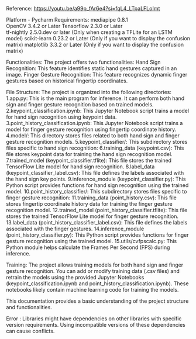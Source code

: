 Reference: 
https://youtu.be/a99p_fAr6e4?si=fqL4_LTpaLFLoImt 

Platform - Pycharm
Requirements:
mediapipe 0.8.1  
OpenCV 3.4.2 or Later 
Tensorflow 2.3.0 or Later<br>tf-nightly 2.5.0.dev or later (Only when creating a TFLite for an LSTM model) 
scikit-learn 0.23.2 or Later (Only if you want to display the confusion matrix)
matplotlib 3.3.2 or Later (Only if you want to display the confusion matrix) 

Functionalities:
The project offers two functionalities:
Hand Sign Recognition: This feature identifies static hand gestures captured in an image.
Finger Gesture Recognition: This feature recognizes dynamic finger gestures based on historical fingertip coordinates.

File Structure:
The project is organized into the following directories:
1.app.py: This is the main program for inference. It can perform both hand sign and finger gesture recognition based on trained models.
2.keypoint_classification.ipynb: This Jupyter Notebook script trains a model for hand sign recognition using keypoint data.
3.point_history_classification.ipynb: This Jupyter Notebook script trains a model for finger gesture recognition using fingertip coordinate history.
4.model/: This directory stores files related to both hand sign and finger gesture recognition models.
5.keypoint_classifier/: This subdirectory stores files specific to hand sign recognition:
6.training_data (keypoint.csv): This file stores keypoint data for training the hand sign recognition model.
7.trained_model (keypoint_classifier.tflite): This file stores the trained TensorFlow Lite model for hand sign recognition.
8.label_data (keypoint_classifier_label.csv): This file defines the labels associated with the hand sign key points.
9.inference_module (keypoint_classifier.py): This Python script provides functions for hand sign recognition using the trained model.
10.point_history_classifier/: This subdirectory stores files specific to finger gesture recognition:
11.training_data (point_history.csv): This file stores fingertip coordinate history data for training the finger gesture recognition model.
12.trained_model (point_history_classifier.tflite): This file stores the trained TensorFlow Lite model for finger gesture recognition.
13.label_data (point_history_classifier_label.csv): This file defines the labels associated with the finger gestures.
14.inference_module (point_history_classifier.py): This Python script provides functions for finger gesture recognition using the trained model.
15.utils/cvfpscalc.py: This Python module helps calculate the Frames Per Second (FPS) during inference.


Training:
The project allows training models for both hand sign and finger gesture recognition. You can add or modify training data (.csv files) and retrain the models using the provided Jupyter Notebooks (keypoint_classification.ipynb and point_history_classification.ipynb). These notebooks likely contain machine learning code for training the models.


This documentation provides a basic understanding of the project structure and functionalities. 

Error : Libraries might have dependencies on other libraries with specific version requirements. Using incompatible versions of these dependencies can cause conflicts.


